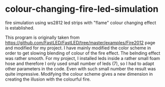 # colour-changing-fire-led-simulation
fire simulation using ws2812 led strips with "flame" colour changing effect is established.

This program is originally taken from https://github.com/FastLED/FastLED/tree/master/examples/Fire2012 page and modified for my project.
I have mainly modified the color scheme in order to get slowing blending of colour of the fire effect. The belnding effect was rather smooth. For my project, I installed leds inside a rather small foam hose and therefore I only used small number of leds (7), so I had to adapt other parameters in the code. Even with such small number the result was quite impressive. Modifying the colour scheme gives a new dimension in creating the illusion with the colourful fire.

